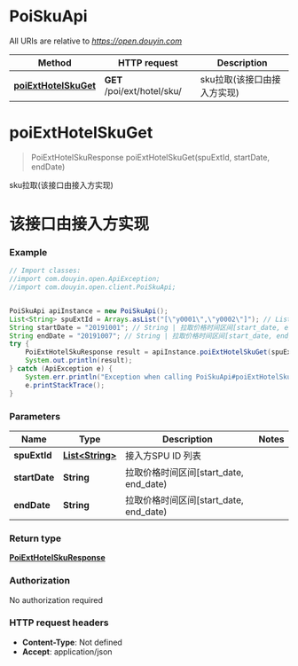 # PoiSkuApi

All URIs are relative to *https://open.douyin.com*

Method | HTTP request | Description
------------- | ------------- | -------------
[**poiExtHotelSkuGet**](PoiSkuApi.md#poiExtHotelSkuGet) | **GET** /poi/ext/hotel/sku/ | sku拉取(该接口由接入方实现)

<a name="poiExtHotelSkuGet"></a>
# **poiExtHotelSkuGet**
> PoiExtHotelSkuResponse poiExtHotelSkuGet(spuExtId, startDate, endDate)

sku拉取(该接口由接入方实现)

# 该接口由接入方实现 

### Example
```java
// Import classes:
//import com.douyin.open.ApiException;
//import com.douyin.open.client.PoiSkuApi;


PoiSkuApi apiInstance = new PoiSkuApi();
List<String> spuExtId = Arrays.asList("[\"y0001\",\"y0002\"]"); // List<String> | 接入方SPU ID 列表
String startDate = "20191001"; // String | 拉取价格时间区间[start_date, end_date)
String endDate = "20191007"; // String | 拉取价格时间区间[start_date, end_date)
try {
    PoiExtHotelSkuResponse result = apiInstance.poiExtHotelSkuGet(spuExtId, startDate, endDate);
    System.out.println(result);
} catch (ApiException e) {
    System.err.println("Exception when calling PoiSkuApi#poiExtHotelSkuGet");
    e.printStackTrace();
}
```

### Parameters

Name | Type | Description  | Notes
------------- | ------------- | ------------- | -------------
 **spuExtId** | [**List&lt;String&gt;**](String.md)| 接入方SPU ID 列表 |
 **startDate** | **String**| 拉取价格时间区间[start_date, end_date) |
 **endDate** | **String**| 拉取价格时间区间[start_date, end_date) |

### Return type

[**PoiExtHotelSkuResponse**](PoiExtHotelSkuResponse.md)

### Authorization

No authorization required

### HTTP request headers

 - **Content-Type**: Not defined
 - **Accept**: application/json

